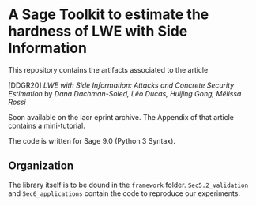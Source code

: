 # A Sage Toolkit to estimate the hardness of LWE with Side Information

This repository contains the artifacts associated to the article

[DDGR20] *LWE with Side Information: Attacks and Concrete Security Estimation*
by _Dana Dachman-Soled, Léo Ducas, Huijing Gong, Mélissa Rossi_

Soon available on the iacr eprint archive. The Appendix of that article contains a mini-tutorial.

The code is written for Sage 9.0 (Python 3 Syntax).

## Organization
The library itself is to be dound in the `framework` folder. 
`Sec5.2_validation` and `Sec6_applications` contain the code to reproduce our experiments.
